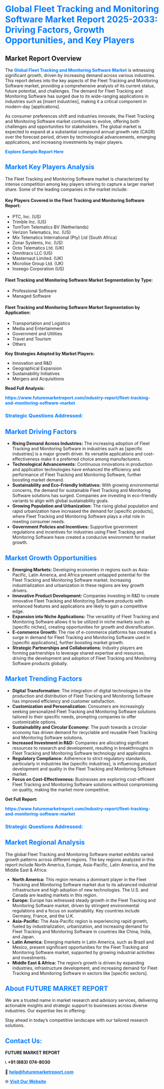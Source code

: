 <h1 style="color: #007BFF;">Global Fleet Tracking and Monitoring Software Market Report 2025-2033: Driving Factors, Growth Opportunities, and Key Players</h1>

<section id="overview">
<h2>Market Report Overview</h2>
<p>The <a href="https://www.futuremarketreport.com/industry-report/fleet-tracking-and-monitoring-software-market" style="color: #007BFF; text-decoration: none;"><strong>Global Fleet Tracking and Monitoring Software Market</strong></a> is witnessing significant growth, driven by increasing demand across various industries. This report delves into the key aspects of the Fleet Tracking and Monitoring Software market, providing a comprehensive analysis of its current status, future potential, and challenges. The demand for Fleet Tracking and Monitoring Software has surged due to its wide-ranging applications in industries such as [insert industries], making it a critical component in modern-day [applications].</p>
<p>As consumer preferences shift and industries innovate, the Fleet Tracking and Monitoring Software market continues to evolve, offering both challenges and opportunities for stakeholders. The global market is expected to expand at a substantial compound annual growth rate (CAGR) over the forecast period, driven by technological advancements, emerging applications, and increasing investments by major players.</p>
</section>

<section id="overview">
<p><a href="https://www.futuremarketreport.com/request-sample/reportId=53580" style="color: #007BFF; text-decoration: none;"><strong>Explore Sample Report Here</strong></a></p>
</section>

<section id="key-players">
<h2 style="color: #007BFF;">Market Key Players Analysis</h2>
<p>The Fleet Tracking and Monitoring Software market is characterized by intense competition among key players striving to capture a larger market share. Some of the leading companies in the market include:</p>
<h4>Key Players Covered in the Fleet Tracking and Monitoring Software Report:</h4>
<ul><li>PTC, Inc. (US)</li><li>Trimble Inc. (US)</li><li>TomTom Telematics BV (Netherlands)</li><li>Verizon Telematics, Inc. (US)</li><li>Mix Telematics International (Pty) Ltd (South Africa)</li><li>Zonar Systems, Inc. (US)</li><li>Octo Telematics Ltd. (UK)</li><li>Omnitracs LLC (US)</li><li>Masternaut Limited. (UK)</li><li>Microlise Group Ltd. (UK)</li><li>Inseego Corporation (US)</li></ul>
<h4>Fleet Tracking and Monitoring Software Market Segmentation by Type:</h4>
<ul><li>Professional Software</li><li>Managed Software</li></ul>

<h4>Fleet Tracking and Monitoring Software Market Segmentation by Application:</h4>
<ul><li>Transportation and Logistics</li><li>Media and Entertainment</li><li>Government and Utilities</li><li>Travel and Tourism</li><li>Others</li></ul>
<p><strong>Key Strategies Adopted by Market Players:</strong></p>
<ul>
<li>Innovation and R&D</li>
<li>Geographical Expansion</li>
<li>Sustainability Initiatives</li>
<li>Mergers and Acquisitions</li>
</ul>
</section>

<section>
<p><strong>Read Full Analysis: </strong></p><a href="https://www.futuremarketreport.com/industry-report/fleet-tracking-and-monitoring-software-market" style="color: #007BFF; text-decoration: none;"><strong>https://www.futuremarketreport.com/industry-report/fleet-tracking-and-monitoring-software-market</strong></a>
<h3 style="color: #007BFF;">Strategic Questions Addressed:</h3>
</section>

<section id="driving-factors">
<h2 style="color: #007BFF;">Market Driving Factors</h2>
<ul>
<li><strong>Rising Demand Across Industries:</strong> The increasing adoption of Fleet Tracking and Monitoring Software in industries such as [specific industries] is a major growth driver. Its versatile applications and cost-effectiveness make it a preferred choice among manufacturers.</li>
<li><strong>Technological Advancements:</strong> Continuous innovations in production and application technologies have enhanced the efficiency and performance of Fleet Tracking and Monitoring Software, further boosting market demand.</li>
<li><strong>Sustainability and Eco-Friendly Initiatives:</strong> With growing environmental concerns, the demand for sustainable Fleet Tracking and Monitoring Software solutions has surged. Companies are investing in eco-friendly variants to align with global sustainability goals.</li>
<li><strong>Growing Population and Urbanization:</strong> The rising global population and rapid urbanization have increased the demand for [specific products], where Fleet Tracking and Monitoring Software plays a vital role in meeting consumer needs.</li>
<li><strong>Government Policies and Incentives:</strong> Supportive government regulations and incentives for industries using Fleet Tracking and Monitoring Software have created a conducive environment for market growth.</li>
</ul>
</section>

<section id="growth-opportunities">
<h2 style="color: #007BFF;">Market Growth Opportunities</h2>
<ul>
<li><strong>Emerging Markets:</strong> Developing economies in regions such as Asia-Pacific, Latin America, and Africa present untapped potential for the Fleet Tracking and Monitoring Software market. Increasing industrialization and urbanization in these regions are key growth drivers.</li>
<li><strong>Innovative Product Development:</strong> Companies investing in R&D to create innovative Fleet Tracking and Monitoring Software products with enhanced features and applications are likely to gain a competitive edge.</li>
<li><strong>Expansion into Niche Applications:</strong> The versatility of Fleet Tracking and Monitoring Software allows it to be utilized in niche markets such as [specific niches], creating opportunities for growth and diversification.</li>
<li><strong>E-commerce Growth:</strong> The rise of e-commerce platforms has created a surge in demand for Fleet Tracking and Monitoring Software used in [specific applications], further boosting market growth.</li>
<li><strong>Strategic Partnerships and Collaborations:</strong> Industry players are forming partnerships to leverage shared expertise and resources, driving the development and adoption of Fleet Tracking and Monitoring Software products globally.</li>
</ul>
</section>

<section id="trending-factors">
<h2 style="color: #007BFF;">Market Trending Factors</h2>
<ul>
<li><strong>Digital Transformation:</strong> The integration of digital technologies in the production and distribution of Fleet Tracking and Monitoring Software has improved efficiency and customer satisfaction.</li>
<li><strong>Customization and Personalization:</strong> Consumers are increasingly seeking personalized Fleet Tracking and Monitoring Software solutions tailored to their specific needs, prompting companies to offer customizable options.</li>
<li><strong>Sustainability and Circular Economy:</strong> The push towards a circular economy has driven demand for recyclable and reusable Fleet Tracking and Monitoring Software solutions.</li>
<li><strong>Increased Investment in R&D:</strong> Companies are allocating significant resources to research and development, resulting in breakthroughs in Fleet Tracking and Monitoring Software technology and applications.</li>
<li><strong>Regulatory Compliance:</strong> Adherence to strict regulatory standards, particularly in industries like [specific industries], is influencing product development and quality in the Fleet Tracking and Monitoring Software market.</li>
<li><strong>Focus on Cost-Effectiveness:</strong> Businesses are exploring cost-efficient Fleet Tracking and Monitoring Software solutions without compromising on quality, making the market more competitive.</li>
</ul>
</section>

<section>
<p><strong>Get Full Report: </strong></p><a href="https://www.futuremarketreport.com/industry-report/fleet-tracking-and-monitoring-software-market" style="color: #007BFF; text-decoration: none;"><strong>https://www.futuremarketreport.com/industry-report/fleet-tracking-and-monitoring-software-market</strong></a>
<h3 style="color: #007BFF;">Strategic Questions Addressed:</h3>
</section>


<section id="regional-analysis">
<h2 style="color: #007BFF;">Market Regional Analysis</h2>
<p>The global Fleet Tracking and Monitoring Software market exhibits varied growth patterns across different regions. The key regions analyzed in this report include North America, Europe, Asia-Pacific, Latin America, and the Middle East & Africa:</p>
<ul>
<li><strong>North America:</strong> This region remains a dominant player in the Fleet Tracking and Monitoring Software market due to its advanced industrial infrastructure and high adoption of new technologies. The U.S. and Canada are leading markets in this region.</li>
<li><strong>Europe:</strong> Europe has witnessed steady growth in the Fleet Tracking and Monitoring Software market, driven by stringent environmental regulations and a focus on sustainability. Key countries include Germany, France, and the U.K.</li>
<li><strong>Asia-Pacific:</strong> The Asia-Pacific region is experiencing rapid growth, fueled by industrialization, urbanization, and increasing demand for Fleet Tracking and Monitoring Software in countries like China, India, and Japan.</li>
<li><strong>Latin America:</strong> Emerging markets in Latin America, such as Brazil and Mexico, present significant opportunities for the Fleet Tracking and Monitoring Software market, supported by growing industrial activities and investments.</li>
<li><strong>Middle East & Africa:</strong> The region’s growth is driven by expanding industries, infrastructure development, and increasing demand for Fleet Tracking and Monitoring Software in sectors like [specific sectors].</li>
</ul>
</section>

<footer>
<h2 style="color: #007BFF;">About FUTURE MARKET REPORT</h2>
<p>We are a trusted name in market research and advisory services, delivering actionable insights and strategic support to businesses across diverse industries. Our expertise lies in offering:</p>

<p>Stay ahead in today’s competitive landscape with our tailored research solutions.</p>

<h2 style="color: #007BFF;">Contact Us:</h2>
<p><strong>FUTURE MARKET REPORT</strong></p>
<p>📞 <strong>+91 (883) 074-8030</strong></p>
<p>📧 <strong><a href="mailto:help@futuremarketreport.com" style="color: #007BFF;">help@futuremarketreport.com</a></strong></p>
<p>🌐 <strong><a href="https://www.futuremarketreport.com/" style="color: #007BFF;">Visit Our Website</a></strong></p>
</footer>